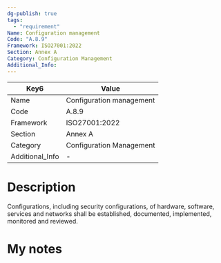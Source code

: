 ```yaml
---
dg-publish: true
tags:
  - "requirement"
Name: Configuration management
Code: "A.8.9"
Framework: ISO27001:2022
Section: Annex A
Category: Configuration Management
Additional_Info: 
---
```


<div><table class="dataview table-view-table"><thead class="table-view-thead"><tr class="table-view-tr-header"><th class="table-view-th"><span>Key</span><span class="dataview small-text">6</span></th><th class="table-view-th"><span>Value</span></th></tr></thead><tbody class="table-view-tbody"><tr><td><span>Name</span></td><td><span>Configuration management</span></td></tr><tr><td><span>Code</span></td><td><span>A.8.9</span></td></tr><tr><td><span>Framework</span></td><td><span>ISO27001:2022</span></td></tr><tr><td><span>Section</span></td><td><span>Annex A</span></td></tr><tr><td><span>Category</span></td><td><span>Configuration Management</span></td></tr><tr><td><span>Additional_Info</span></td><td><span>-</span></td></tr></tbody></table></div>

# Description

Configurations, including security configurations, of hardware, software, services and networks shall be established, documented, implemented, monitored and reviewed.

# My notes
